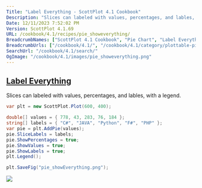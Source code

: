 ```yaml
---
Title: "Label Everything - ScottPlot 4.1 Cookbook"
Description: "Slices can labeled with values, percentages, and lables, with a legend."
Date: 12/11/2023 7:52:02 PM
Version: ScottPlot 4.1.69
URL: /cookbook/4.1/recipes/pie_showeverything/
BreadcrumbNames: ["ScottPlot 4.1 Cookbook", "Pie Chart", "Label Everything"]
BreadcrumbUrls: ["/cookbook/4.1/", "/cookbook/4.1/category/plottable-pie", "/cookbook/4.1/recipes/pie_showeverything/"]
SearchUrl: "/cookbook/4.1/search/"
OgImage: "/cookbook/4.1/images/pie_showeverything.png"
---
```


<h2><a href='/cookbook/4.1/recipes/pie_showeverything/'>Label Everything</a></h2>

Slices can labeled with values, percentages, and lables, with a legend.

```cs
var plt = new ScottPlot.Plot(600, 400);

double[] values = { 778, 43, 283, 76, 184 };
string[] labels = { "C#", "JAVA", "Python", "F#", "PHP" };
var pie = plt.AddPie(values);
pie.SliceLabels = labels;
pie.ShowPercentages = true;
pie.ShowValues = true;
pie.ShowLabels = true;
plt.Legend();

plt.SaveFig("pie_showEverything.png");
```

<img src='../../images/pie_showeverything.png' class='d-block mx-auto my-5' />


